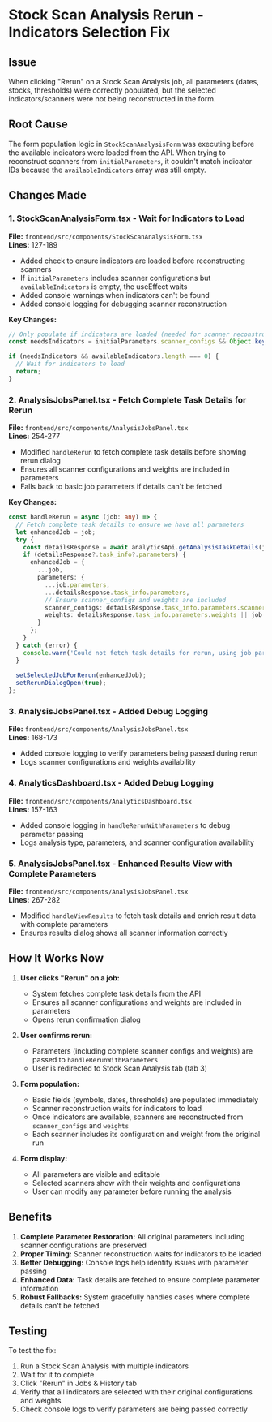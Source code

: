 # Stock Scan Analysis Rerun - Indicators Selection Fix

## Issue
When clicking "Rerun" on a Stock Scan Analysis job, all parameters (dates, stocks, thresholds) were correctly populated, but the selected indicators/scanners were not being reconstructed in the form.

## Root Cause
The form population logic in `StockScanAnalysisForm` was executing before the available indicators were loaded from the API. When trying to reconstruct scanners from `initialParameters`, it couldn't match indicator IDs because the `availableIndicators` array was still empty.

## Changes Made

### 1. **StockScanAnalysisForm.tsx** - Wait for Indicators to Load
**File:** `frontend/src/components/StockScanAnalysisForm.tsx`  
**Lines:** 127-189

- Added check to ensure indicators are loaded before reconstructing scanners
- If `initialParameters` includes scanner configurations but `availableIndicators` is empty, the useEffect waits
- Added console warnings when indicators can't be found
- Added console logging for debugging scanner reconstruction

**Key Changes:**
```typescript
// Only populate if indicators are loaded (needed for scanner reconstruction)
const needsIndicators = initialParameters.scanner_configs && Object.keys(initialParameters.scanner_configs).length > 0;

if (needsIndicators && availableIndicators.length === 0) {
  // Wait for indicators to load
  return;
}
```

### 2. **AnalysisJobsPanel.tsx** - Fetch Complete Task Details for Rerun
**File:** `frontend/src/components/AnalysisJobsPanel.tsx`  
**Lines:** 254-277

- Modified `handleRerun` to fetch complete task details before showing rerun dialog
- Ensures all scanner configurations and weights are included in parameters
- Falls back to basic job parameters if details can't be fetched

**Key Changes:**
```typescript
const handleRerun = async (job: any) => {
  // Fetch complete task details to ensure we have all parameters
  let enhancedJob = job;
  try {
    const detailsResponse = await analyticsApi.getAnalysisTaskDetails(job.task_id);
    if (detailsResponse?.task_info?.parameters) {
      enhancedJob = {
        ...job,
        parameters: {
          ...job.parameters,
          ...detailsResponse.task_info.parameters,
          // Ensure scanner_configs and weights are included
          scanner_configs: detailsResponse.task_info.parameters.scanner_configs || job.parameters?.scanner_configs,
          weights: detailsResponse.task_info.parameters.weights || job.parameters?.weights,
        }
      };
    }
  } catch (error) {
    console.warn('Could not fetch task details for rerun, using job parameters:', error);
  }
  
  setSelectedJobForRerun(enhancedJob);
  setRerunDialogOpen(true);
};
```

### 3. **AnalysisJobsPanel.tsx** - Added Debug Logging
**File:** `frontend/src/components/AnalysisJobsPanel.tsx`  
**Lines:** 168-173

- Added console logging to verify parameters being passed during rerun
- Logs scanner configurations and weights availability

### 4. **AnalyticsDashboard.tsx** - Added Debug Logging
**File:** `frontend/src/components/AnalyticsDashboard.tsx`  
**Lines:** 157-163

- Added console logging in `handleRerunWithParameters` to debug parameter passing
- Logs analysis type, parameters, and scanner configuration availability

### 5. **AnalysisJobsPanel.tsx** - Enhanced Results View with Complete Parameters
**File:** `frontend/src/components/AnalysisJobsPanel.tsx`  
**Lines:** 267-282

- Modified `handleViewResults` to fetch task details and enrich result data with complete parameters
- Ensures results dialog shows all scanner information correctly

## How It Works Now

1. **User clicks "Rerun" on a job:**
   - System fetches complete task details from the API
   - Ensures all scanner configurations and weights are included in parameters
   - Opens rerun confirmation dialog

2. **User confirms rerun:**
   - Parameters (including complete scanner configs and weights) are passed to `handleRerunWithParameters`
   - User is redirected to Stock Scan Analysis tab (tab 3)

3. **Form population:**
   - Basic fields (symbols, dates, thresholds) are populated immediately
   - Scanner reconstruction waits for indicators to load
   - Once indicators are available, scanners are reconstructed from `scanner_configs` and `weights`
   - Each scanner includes its configuration and weight from the original run

4. **Form display:**
   - All parameters are visible and editable
   - Selected scanners show with their weights and configurations
   - User can modify any parameter before running the analysis

## Benefits

1. **Complete Parameter Restoration:** All original parameters including scanner configurations are preserved
2. **Proper Timing:** Scanner reconstruction waits for indicators to be loaded
3. **Better Debugging:** Console logs help identify issues with parameter passing
4. **Enhanced Data:** Task details are fetched to ensure complete parameter information
5. **Robust Fallbacks:** System gracefully handles cases where complete details can't be fetched

## Testing

To test the fix:
1. Run a Stock Scan Analysis with multiple indicators
2. Wait for it to complete
3. Click "Rerun" in Jobs & History tab
4. Verify that all indicators are selected with their original configurations and weights
5. Check console logs to verify parameters are being passed correctly

